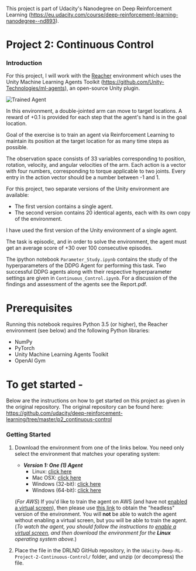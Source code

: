 [//]: # (Image References)

[image1]: https://user-images.githubusercontent.com/10624937/43851024-320ba930-9aff-11e8-8493-ee547c6af349.gif "Trained Agent"
[image2]: https://user-images.githubusercontent.com/10624937/43851646-d899bf20-9b00-11e8-858c-29b5c2c94ccc.png "Crawler"

This project is part of Udacity's Nanodegree on Deep Reinforcement Learning (https://eu.udacity.com/course/deep-reinforcement-learning-nanodegree--nd893).


# Project 2: Continuous Control

### Introduction

For this project, I will work with the [Reacher](https://github.com/Unity-Technologies/ml-agents/blob/master/docs/Learning-Environment-Examples.md#reacher) environment which uses the Unity Machine Learning Agents Toolkit (https://github.com/Unity-Technologies/ml-agents), an open-source Unity plugin.


![Trained Agent][image1]

In this environment, a double-jointed arm can move to target locations. A reward of +0.1 is provided for each step that the agent's hand is in the goal location. 

Goal of the exercise is to train an agent via Reinforcement Learning to maintain its position at the target location for as many time steps as possible.

The observation space consists of 33 variables corresponding to position, rotation, velocity, and angular velocities of the arm. Each action is a vector with four numbers, corresponding to torque applicable to two joints. Every entry in the action vector should be a number between -1 and 1.

For this project, two separate versions of the Unity environment are available:
- The first version contains a single agent.
- The second version contains 20 identical agents, each with its own copy of the environment.  

I have used the first version of the Unity environment of a single agent.

The task is episodic, and in order to solve the environment, the agent must get an average score of +30 over 100 consecutive episodes.

The ipython notebook `Parameter_Study.ipynb` contains the study of the hyperparameters of the DDPG Agent for performing this
task. Two successful DDPG agents along with their respective hyperparameter settings are given in `Continuous_Control.ipynb`.
For a discussion of the findings and assessment of the agents see the Report.pdf.



# Prerequisites

Running this notebook requires Python 3.5 (or higher), the Reacher environment (see below) and the following Python libraries:

- NumPy
- PyTorch
- Unity Machine Learning Agents Toolkit
- OpenAI Gym



# To get started -

Below are the instructions on how to get started on this project as given in the original repository.
The original repository can be found here: https://github.com/udacity/deep-reinforcement-learning/tree/master/p2_continuous-control



### Getting Started

1. Download the environment from one of the links below.  You need only select the environment that matches your operating system:

    - **_Version 1: One (1) Agent_**
        - Linux: [click here](https://s3-us-west-1.amazonaws.com/udacity-drlnd/P2/Reacher/one_agent/Reacher_Linux.zip)
        - Mac OSX: [click here](https://s3-us-west-1.amazonaws.com/udacity-drlnd/P2/Reacher/one_agent/Reacher.app.zip)
        - Windows (32-bit): [click here](https://s3-us-west-1.amazonaws.com/udacity-drlnd/P2/Reacher/one_agent/Reacher_Windows_x86.zip)
        - Windows (64-bit): [click here](https://s3-us-west-1.amazonaws.com/udacity-drlnd/P2/Reacher/one_agent/Reacher_Windows_x86_64.zip)
    

    (_For AWS_) If you'd like to train the agent on AWS (and have not [enabled a virtual screen](https://github.com/Unity-Technologies/ml-agents/blob/master/docs/Training-on-Amazon-Web-Service.md)), then please use [this link](https://s3-us-west-1.amazonaws.com/udacity-drlnd/P2/Reacher/one_agent/Reacher_Linux_NoVis.zip) to obtain the "headless" version of the environment.  You will **not** be able to watch the agent without enabling a virtual screen, but you will be able to train the agent.  (_To watch the agent, you should follow the instructions to [enable a virtual screen](https://github.com/Unity-Technologies/ml-agents/blob/master/docs/Training-on-Amazon-Web-Service.md), and then download the environment for the **Linux** operating system above._)

2. Place the file in the DRLND GitHub repository, in the `Udacity-Deep-RL-Project-2-Continuous-Control/` folder, and unzip (or decompress) the file. 

